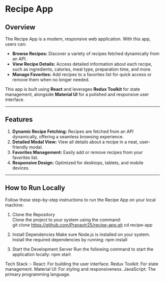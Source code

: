 # Recipe App  

## Overview  
The Recipe App is a modern, responsive web application. With this app, users can:  
- **Browse Recipes:** Discover a variety of recipes fetched dynamically from an API.  
- **View Recipe Details:** Access detailed information about each recipe, such as ingredients, calories, meal type, preparation time, and more.  
- **Manage Favorites:** Add recipes to a favorites list for quick access or remove them when no longer needed.  

This app is built using **React** and leverages **Redux Toolkit** for state management, alongside **Material UI** for a polished and responsive user interface.

---

## Features  
1. **Dynamic Recipe Fetching:** Recipes are fetched from an API dynamically, offering a seamless browsing experience.  
2. **Detailed Modal View:** View all details about a recipe in a neat, user-friendly modal.  
3. **Favorites Management:** Easily add or remove recipes from your favorites list.  
4. **Responsive Design:** Optimized for desktops, tablets, and mobile devices.  

---

## How to Run Locally  

Follow these step-by-step instructions to run the Recipe App on your local machine:  

1. Clone the Repository  
Clone the project to your system using the command:  
git clone https://github.com/Pranavtr25/recipe-app.git
cd recipe-app

2. Install Dependencies
Make sure Node.js is installed on your system. Install the required dependencies by running:
npm install

3. Start the Development Server
Run the following command to start the application locally:
npm start

Tech Stack :-
React: For building the user interface.
Redux Toolkit: For state management.
Material UI: For styling and responsiveness.
JavaScript: The primary programming language.